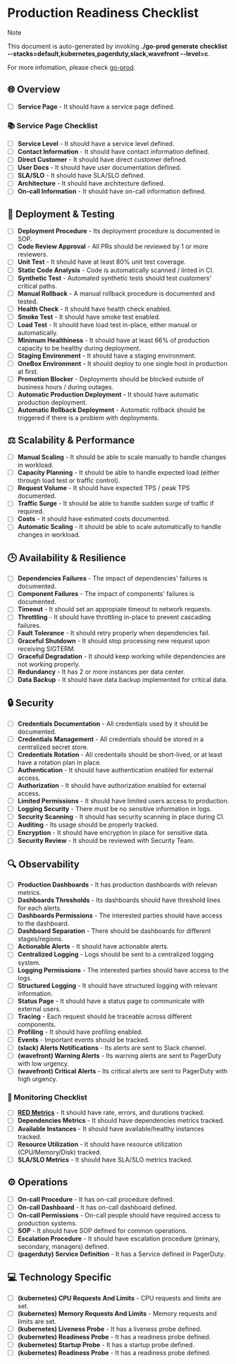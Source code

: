 # Production Readiness Checklist

> [!NOTE]
> This document is auto-generated by invoking **./go-prod generate checklist --stacks=default,kubernetes,pagerduty,slack,wavefront --level=c**.
>
> For more infomation, please check [go-prod](https://github.com/npvinhphat/go-prod).

## 🌐 Overview

- [ ] **Service Page** - It should have a service page defined.

### 📚 Service Page Checklist

- [ ] **Service Level** - It should have a service level defined.
- [ ] **Contact Information** - It should have contact information defined.
- [ ] **Direct Customer** - It should have direct customer defined.
- [ ] **User Docs** - It should have user documentation defined.
- [ ] **SLA/SLO** - It should have SLA/SLO defined.
- [ ] **Architecture** - It should have architecture defined.
- [ ] **On-call Information** - It should have on-call information defined.

## 🚀 Deployment & Testing

- [ ] **Deployment Procedure** - Its deployment procedure is documented in SOP.
- [ ] **Code Review Approval** - All PRs should be reviewed by 1 or more reviewers.
- [ ] **Unit Test** - It should have at least 80% unit test coverage.
- [ ] **Static Code Analysis** - Code is automatically scanned / linted in CI.
- [ ] **Synthetic Test** - Automated synthetic tests should test customers' critical paths.
- [ ] **Manual Rollback** - A manual rollback procedure is documented and tested.
- [ ] **Health Check** - It should have health check enabled.
- [ ] **Smoke Test** - It should have smoke test enabled.
- [ ] **Load Test** - It should have load test in-place, either manual or automatically.
- [ ] **Minimum Healthiness** - It should have at least 66% of production capacity to be healthy during deployment.
- [ ] **Staging Environment** - It should have a staging environment.
- [ ] **OneBox Environment** - It should deploy to one single host in production at first.
- [ ] **Promotion Blocker** - Deployments should be blocked outside of business hours / during outages.
- [ ] **Automatic Production Deployment** - It should have automatic production deployment.
- [ ] **Automatic Rollback Deployment** - Automatic rollback should be triggered if there is a problem with deployments.

## ⚖️ Scalability & Performance

- [ ] **Manual Scaling** - It should be able to scale manually to handle changes in workload.
- [ ] **Capacity Planning** - It should be able to handle expected load (either through load test or traffic control).
- [ ] **Request Volume** - It should have expected TPS / peak TPS documented.
- [ ] **Traffic Surge** - It should be able to handle sudden surge of traffic if required.
- [ ] **Costs** - It should have estimated costs documented.
- [ ] **Automatic Scaling** - It should be able to scale automatically to handle changes in workload.

## 🕒 Availability & Resilience

- [ ] **Dependencies Failures** - The impact of dependencies' failures is documented.
- [ ] **Component Failures** - The impact of components' failures is documented.
- [ ] **Timeout** - It should set an appropiate timeout to network requests.
- [ ] **Throttling** - It should have throttling in-place to prevent cascading failures.
- [ ] **Fault Tolerance** - It should retry properly when dependencies fail.
- [ ] **Graceful Shutdown** - It should stop processing new request upon receiving SIGTERM.
- [ ] **Graceful Degradation** - It should keep working while dependencies are not working properly.
- [ ] **Redundancy** - It has 2 or more instances per data center.
- [ ] **Data Backup** - It should have data backup implemented for critical data.

## 🔒 Security

- [ ] **Credentials Documentation** - All credentials used by it should be documented.
- [ ] **Credentials Management** - All credentials should be stored in a centralized secret store.
- [ ] **Credentials Rotation** - All credentails should be short-lived, or at least have a rotation plan in place.
- [ ] **Authentication** - It should have authentication enabled for external access.
- [ ] **Authorization** - It should have authorization enabled for external access.
- [ ] **Limited Permissions** - It should have limited users access to production.
- [ ] **Logging Security** - There must be no sensitive information in logs.
- [ ] **Security Scanning** - It should has security scanning in place during CI.
- [ ] **Auditing** - Its usage should be properly tracked.
- [ ] **Encryption** - It should have encryption in place for sensitive data.
- [ ] **Security Review** - It should be reviewed with Security Team.

## 🔍 Observability

- [ ] **Production Dashboards** - It has production dashboards with relevan metrics.
- [ ] **Dashboards Thresholds** - Its dashboards should have threshold lines for each alerts.
- [ ] **Dashboards Permissions** - The interested parties should have access to the dashboard.
- [ ] **Dashboard Separation** - There should be dashboards for different stages/regions.
- [ ] **Actionable Alerts** - It should have actionable alerts.
- [ ] **Centralized Logging** - Logs should be sent to a centralized logging system.
- [ ] **Logging Permissions** - The interested parties should have access to the logs.
- [ ] **Structured Logging** - It should have structured logging with relevant information.
- [ ] **Status Page** - It should have a status page to communicate with external users.
- [ ] **Tracing** - Each request should be traceable across different components.
- [ ] **Profiling** - It should have profiling enabled.
- [ ] **Events** - Important events should be tracked.
- [ ] **(slack) Alerts Notifications** - Its alerts are sent to Slack channel.
- [ ] **(wavefront) Warning Alerts** - Its warning alerts are sent to PagerDuty with low urgency.
- [ ] **(wavefront) Critical Alerts** - Its critical alerts are sent to PagerDuty with high urgency.

### 📡 Monitoring Checklist

- [ ] **[RED Metrics](https://www.weave.works/blog/the-red-method-key-metrics-for-microservices-architecture/)** - It should have rate, errors, and durations tracked.
- [ ] **Dependencies Metrics** - It should have dependencies metrics tracked.
- [ ] **Available Instances** - It should have available/healthy instances tracked.
- [ ] **Resource Utilization** - It should have resource utilization (CPU/Memory/Disk) tracked.
- [ ] **SLA/SLO Metrics** - It should have SLA/SLO metrics tracked.

## ⚙️ Operations

- [ ] **On-call Procedure** - It has on-call procedure defined.
- [ ] **On-call Dashboard** - It has on-call dashboard defined.
- [ ] **On-call Permissions** - On-call people should have required access to production systems.
- [ ] **SOP** - It should have SOP defined for common operations.
- [ ] **Escalation Procedure** - It should have escalation procedure (primary, secondary, managers) defined.
- [ ] **(pagerduty) Service Definition** - It has a Service defined in PagerDuty.

## 💻 Technology Specific

- [ ] **(kubernetes) CPU Requests And Limits** - CPU requests and limits are set.
- [ ] **(kubernetes) Memory Requests And Limits** - Memory requests and limits are set.
- [ ] **(kubernetes) Liveness Probe** - It has a liveness probe defined.
- [ ] **(kubernetes) Readiness Probe** - It has a readiness probe defined.
- [ ] **(kubernetes) Startup Probe** - It has a startup probe defined.
- [ ] **(kubernetes) Readiness Probe** - It has a readiness probe defined.
